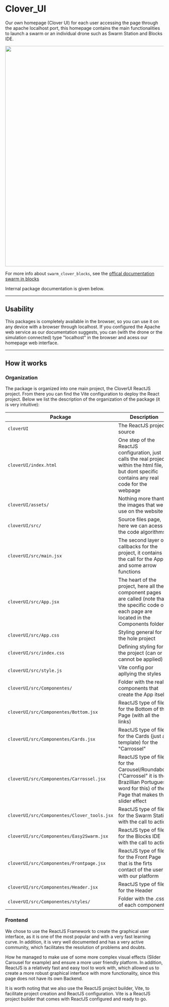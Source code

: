 # Clover_UI

Our own homepage (Clover UI) for each user accessing the page through the apache localhost port, this homepage contains the main functionalities to launch a swarm or an individual drone such as Swarm Station and Blocks IDE.

<img src="homepage.gif" width=700>


For more info about `swarm_clover_blocks`, see the [offical documentation swarm in blocks](https://swarm-in-blocks.gitbook.io/swarm-in-blocks/introduction/swarm-in-blocks)

Internal package documentation is given below.

---

## Usability

This packages is completely available in the browser, so you can use it on any device with a browser through localhost. If you configured the Apache web service as our documentation suggests, you can (with the drone or the simulation connected) type "localhost" in the browser and acess our homepage web interface.

---

## How it works


### Organization

The package is organized into one main project, the CloverUI ReactJS project. From there you can find the Vite configuration to deploy the React project. Below we list the description of the organization of the package (it is very intuitive):

| Package | Description |
| ------- | -------- |
| `cloverUI`  |  The ReactJS project source|
| `cloverUI/index.html`  | One step of the ReactJS configuration, just calls the real project within the html file, but dont specific contains any real code for the webpage |
| `cloverUI/assets/`  | Nothing more thant the images that we use on the website |
| `cloverUI/src/`  | Source files page, here we can acess all  the code algorithms |
| `cloverUI/src/main.jsx`  | The second layer of callbacks for the project, it contains the call for the App and some arrow functions |
| `cloverUI/src/App.jsx`  | The heart of the project, here all the component pages are called (note that the specific code of each page are located in the Components folder) |
| `cloverUI/src/App.css`  | Styling general for the hole project |
| `cloverUI/src/index.css`  | Defining styling for the project (can or cannot be applied) |
| `cloverUI/src/style.js`  | Vite config por apllying the styles |
| `cloverUI/src/Componentes/`  | Folder with the real components that create the App itself |
| `cloverUI/src/Componentes/Bottom.jsx`  | ReactJS type of file for the Bottom of the Page (with all the links) |
| `cloverUI/src/Componentes/Cards.jsx`  | ReactJS type of file for the Cards (just a template) for the "Carrossel" |
| `cloverUI/src/Componentes/Carrossel.jsx`  | ReactJS type of file for the Carousel/Roundabout ("Carrossel" it is the Brazillian Portuguese word for this) of the Page that makes the slider effect |
| `cloverUI/src/Componentes/Clover_tools.jsx`  | ReactJS type of file for the Swarm Statin with the call to action |
| `cloverUI/src/Componentes/Easy2Swarm.jsx`  | ReactJS type of file for the Blocks IDE with the call to action |
| `cloverUI/src/Componentes/Frontpage.jsx`  | ReactJS type of file for the Front Page that is the firts contact of the user with our platform |
| `cloverUI/src/Componentes/Header.jsx`  | ReactJS type of file for the Header |
| `cloverUI/src/Componentes/styles/`  | Folder with the .css of each component |


### Frontend

We chose to use the ReactJS Framework to create the graphical user interface, as it is one of the most popular and with a very fast learning curve. In addition, it is very well documented and has a very active community, which facilitates the resolution of problems and doubts.

How he managed to make use of some more complex visual effects (Slider Carousel for example) and ensure a more user friendly platform. In addition, ReactJS is a relatively fast and easy tool to work with, which allowed us to create a more robust graphical interface with more functionality, since this page does not have its own Backend.

It is worth noting that we also use the ReactJS project builder, Vite, to facilitate project creation and ReactJS configuration. Vite is a ReactJS project builder that comes with ReactJS configured and ready to go.
